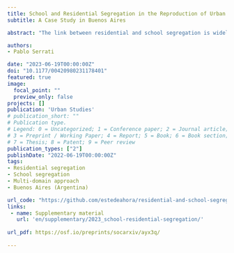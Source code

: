 ```yaml
---
title: School and Residential Segregation in the Reproduction of Urban Segregation
subtitle: A Case Study in Buenos Aires

abstract: "The link between residential and school segregation is widely recognized as a key to explaining urban inequalities. However, most studies have focused on countries of the global north. This paper outlines to identify to what extent residential segregation explains secondary school segregation in Buenos Aires (Argentina). Based on linear programming methods, the study proposes a hypothetical assignment model of pupils to compare whit real school composition. Using a decompose method to analyze the differences in segregation indices, this paper finds that in a residential context with low segregation but high social inequalities, school segregation is a social mechanism that allows maintaining spaces for differentiation and distancing between groups. The potential of a multi-domain approach to segregation lies in allowing us to understand how these domains work in an articulated and complex way reinforcing urban segregation."

authors:
- Pablo Serrati

date: "2023-06-19T00:00:00Z"
doi: "10.1177/00420980231178401"
featured: true
image:
  focal_point: ""
  preview_only: false
projects: []
publication: 'Urban Studies'
# publication_short: ""
# Publication type.
# Legend: 0 = Uncategorized; 1 = Conference paper; 2 = Journal article;
# 3 = Preprint / Working Paper; 4 = Report; 5 = Book; 6 = Book section;
# 7 = Thesis; 8 = Patent; 9 = Peer review
publication_types: ["2"]
publishDate: "2022-06-19T00:00:00Z"
tags:
- Residential segregation
- School segregation
- Multi-domain approach
- Buenos Aires (Argentina)

url_code: "https://github.com/estedeahora/residential-and-school-segregation"
links:
 - name: Supplementary material
   url: 'en/supplementary/2023_school-residential-segregation/' 
   
url_pdf: https://osf.io/preprints/socarxiv/ayx3q/
   
---
```

